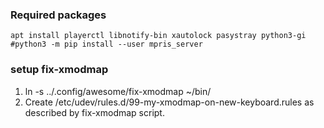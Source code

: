 ### Required packages
```
apt install playerctl libnotify-bin xautolock pasystray python3-gi
#python3 -m pip install --user mpris_server
```

### setup fix-xmodmap
1. ln -s ../.config/awesome/fix-xmodmap ~/bin/
2. Create /etc/udev/rules.d/99-my-xmodmap-on-new-keyboard.rules as described by fix-xmodmap script.
